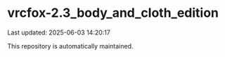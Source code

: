 # vrcfox-2.3_body_and_cloth_edition

Last updated: 2025-06-03 14:20:17

This repository is automatically maintained.

